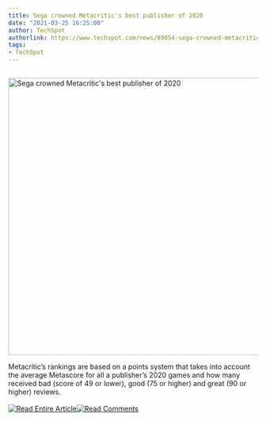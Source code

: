 ```yaml
---
title: Sega crowned Metacritic's best publisher of 2020
date: "2021-03-25 16:25:00"
author: TechSpot
authorlink: https://www.techspot.com/news/89054-sega-crowned-metacritic-best-publisher-2020.html
tags:
- TechSpot
---
```

<a href="https://www.techspot.com/news/89054-sega-crowned-metacritic-best-publisher-2020.html" target="_blank"><img src="https://static.techspot.com/images2/news/ts3_thumbs/2021/03/2021-03-25-ts3_thumbs-9dc.jpg" width="800" height="560" style="padding: 15px 0" title="Sega crowned Metacritic's best publisher of 2020" /></a><br />Metacritic’s rankings are based on a points system that takes into account the average Metascore for all a publisher’s 2020 games and how many received bad (score of 49 or lower), good (75 or higher) and great (90 or higher) reviews.<br /><br /><a href="https://www.techspot.com/news/89054-sega-crowned-metacritic-best-publisher-2020.html"><img src="https://static.techspot.com/images/rss/rss_buttons_01.png" border="0" alt="Read Entire Article" /></a><a href="https://www.techspot.com/news/89054-sega-crowned-metacritic-best-publisher-2020.html#comments"><img src="https://static.techspot.com/images/rss/rss_buttons_02.png" border="0" alt="Read Comments" /></a><br /><br />